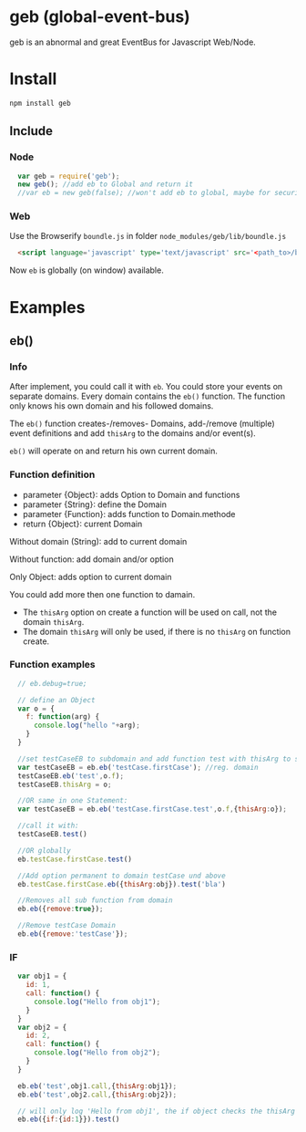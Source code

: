 # geb (global-event-bus)
geb is an abnormal and great EventBus for Javascript Web/Node.

# Install
`npm install geb`

## Include

### Node
```javascript
  var geb = require('geb');
  new geb(); //add eb to Global and return it
  //var eb = new geb(false); //won't add eb to global, maybe for security reasons.
```
### Web
Use the Browserify `boundle.js` in folder `node_modules/geb/lib/boundle.js`
```html
  <script language='javascript' type='text/javascript' src='<path_to>/boundle.js'></script>
```
Now `eb` is globally (on window) available.

# Examples

## eb()

### Info
After implement, you could call it with `eb`.
You could store your events on separate domains. Every domain contains the `eb()` function.
The function only knows his own domain and his followed domains.

The `eb()` function creates-/removes- Domains, add-/remove (multiple) event definitions and add `thisArg` to the domains and/or event(s).

`eb()` will operate on and return his own current domain.

### Function definition
* parameter {Object}: adds Option to Domain and functions
* parameter {String}: define the Domain
* parameter {Function}: adds function to Domain.methode
* return {Object}: current Domain

Without domain (String): add to current domain

Without function: add domain and/or option

Only Object: adds option to current domain

You could add more then one function to damain.
* The `thisArg` option on create a function will be used on call, not the domain `thisArg`.
* The domain `thisArg` will only be used, if there is no `thisArg` on function create.

### Function examples
```javascript
  // eb.debug=true;

  // define an Object
  var o = {
    f: function(arg) {
      console.log("hello "+arg);
    }
  }

  //set testCaseEB to subdomain and add function test with thisArg to subdomain
  var testCaseEB = eb.eb('testCase.firstCase'); //reg. domain
  testCaseEB.eb('test',o.f);
  testCaseEB.thisArg = o;

  //OR same in one Statement:
  var testCaseEB = eb.eb('testCase.firstCase.test',o.f,{thisArg:o});

  //call it with:
  testCaseEB.test()

  //OR globally
  eb.testCase.firstCase.test()

  //Add option permanent to domain testCase und above
  eb.testCase.firstCase.eb({thisArg:obj}).test('bla')

  //Removes all sub function from domain
  eb.eb({remove:true});

  //Remove testCase Domain
  eb.eb({remove:'testCase'});
```

### IF
```javascript
  var obj1 = {
    id: 1,
    call: function() {
      console.log("Hello from obj1");
    }
  }
  var obj2 = {
    id: 2,
    call: function() {
      console.log("Hello from obj2");
    }
  }

  eb.eb('test',obj1.call,{thisArg:obj1});
  eb.eb('test',obj2.call,{thisArg:obj2});

  // will only log 'Hello from obj1', the if object checks the thisArg object
  eb.eb({if:{id:1}}).test()
```
